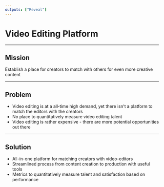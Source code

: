 ```yaml
---
outputs: ["Reveal"]
---
```


# Video Editing Platform

---

## Mission

Establish a place for creators to match with others for even more creative content

---

## Problem

- Video editing is at a all-time high demand, yet there isn't a platform to match the editors with the creators
- No place to quantitatively measure video editing talent
- Video editing is rather expensive - there are more potential opportunities out there

---

## Solution

- All-in-one platform for matching creators with video-editors
- Streamlined process from content creation to production with useful tools
- Metrics to quantitatively measure talent and satisfaction based on performance
